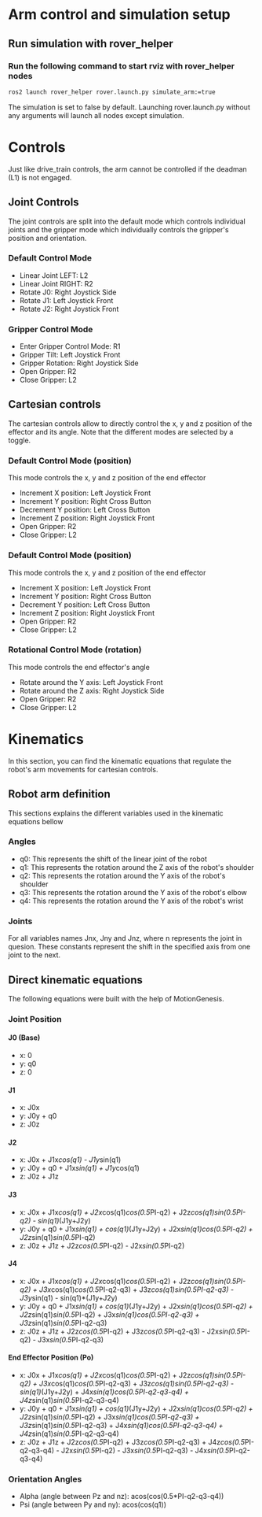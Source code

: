 # Arm control and simulation setup

## Run simulation with rover_helper

### Run the following command to start rviz with rover_helper nodes

   ```Bash
   ros2 launch rover_helper rover.launch.py simulate_arm:=true
   ```
   The simulation is set to false by default. Launching rover.launch.py without any arguments will launch all nodes except simulation.

# Controls
Just like drive_train controls, the arm cannot be controlled if the deadman (L1) is not engaged.

## Joint Controls
The joint controls are split into the default mode which controls individual joints and the gripper mode which individually controls the gripper's position and orientation.

### Default Control Mode

   - Linear Joint LEFT:  L2
   - Linear Joint RIGHT: R2
   - Rotate J0:          Right Joystick Side
   - Rotate J1:          Left Joystick Front
   - Rotate J2:          Right Joystick Front

### Gripper Control Mode
   - Enter Gripper Control Mode: R1
   - Gripper Tilt: Left Joystick Front
   - Gripper Rotation: Right Joystick Side
   - Open Gripper: R2
   - Close Gripper: L2

## Cartesian controls
The cartesian controls allow to directly control the x, y and z position of the effector and its angle. Note that the different modes are selected by a toggle.

### Default Control Mode (position)
This mode controls the x, y and z position of the end effector

   - Increment X position: Left Joystick Front
   - Increment Y position: Right Cross Button 
   - Decrement Y position: Left Cross Button 
   - Increment Z position: Right Joystick Front
   - Open Gripper: R2
   - Close Gripper: L2

### Default Control Mode (position)
This mode controls the x, y and z position of the end effector

   - Increment X position: Left Joystick Front
   - Increment Y position: Right Cross Button 
   - Decrement Y position: Left Cross Button 
   - Increment Z position: Right Joystick Front
   - Open Gripper: R2
   - Close Gripper: L2

### Rotational Control Mode (rotation)
This mode controls the end effector's angle

   - Rotate around the Y axis: Left Joystick Front
   - Rotate around the Z axis: Right Joystick Side
   - Open Gripper: R2
   - Close Gripper: L2

# Kinematics
In this section, you can find the kinematic equations that regulate the robot's arm movements for cartesian controls.

## Robot arm definition
This sections explains the different variables used in the kinematic equations bellow

### Angles

 - q0: This represents the shift of the linear joint of the robot
 - q1: This represents the rotation around the Z axis of the robot's shoulder
 - q2: This represents the rotation around the Y axis of the robot's shoulder
 - q3: This represents the rotation around the Y axis of the robot's elbow
 - q4: This represents the rotation around the Y axis of the robot's wrist

### Joints
For all variables names Jnx, Jny and Jnz, where n represents the joint in quesion. These constants represent the shift in the specified axis from one joint to the next.




## Direct kinematic equations
The following equations were built with the help of MotionGenesis.
### Joint Position 
#### J0 (Base)
- x: 0
- y: q0
- z: 0

#### J1
- x: J0x
- y: J0y + q0
- z: J0z

#### J2
- x: J0x + J1x*cos(q1) - J1y*sin(q1)
- y: J0y + q0 + J1x*sin(q1) + J1y*cos(q1)
- z: J0z + J1z

#### J3
- x: J0x + J1x*cos(q1) + J2x*cos(q1)*cos(0.5*PI-q2) + J2z*cos(q1)*sin(0.5*PI-q2) - sin(q1)*(J1y+J2y)
- y: J0y + q0 + J1x*sin(q1) + cos(q1)*(J1y+J2y) + J2x*sin(q1)*cos(0.5*PI-q2) + J2z*sin(q1)*sin(0.5*PI-q2)
- z: J0z + J1z + J2z*cos(0.5*PI-q2) - J2x*sin(0.5*PI-q2)

#### J4
- x: J0x + J1x*cos(q1) + J2x*cos(q1)*cos(0.5*PI-q2) + J2z*cos(q1)*sin(0.5*PI-q2) + J3x*cos(q1)*cos(0.5*PI-q2-q3) + J3z*cos(q1)*sin(0.5*PI-q2-q3) - J3y*sin(q1) - sin(q1)*(J1y+J2y)
- y: J0y + q0 + J1x*sin(q1) + cos(q1)*(J1y+J2y) + J2x*sin(q1)*cos(0.5*PI-q2) + J2z*sin(q1)*sin(0.5*PI-q2) + J3x*sin(q1)*cos(0.5*PI-q2-q3) + J3z*sin(q1)*sin(0.5*PI-q2-q3)
- z: J0z + J1z + J2z*cos(0.5*PI-q2) + J3z*cos(0.5*PI-q2-q3) - J2x*sin(0.5*PI-q2) - J3x*sin(0.5*PI-q2-q3)

#### End Effector Position (Po)
- x: J0x + J1x*cos(q1) + J2x*cos(q1)*cos(0.5*PI-q2) + J2z*cos(q1)*sin(0.5*PI-q2) + J3x*cos(q1)*cos(0.5*PI-q2-q3) + J3z*cos(q1)*sin(0.5*PI-q2-q3) - sin(q1)*(J1y+J2y) + J4x*sin(q1)*cos(0.5*PI-q2-q3-q4) + J4z*sin(q1)*sin(0.5*PI-q2-q3-q4)
- y: J0y + q0 + J1x*sin(q1) + cos(q1)*(J1y+J2y) + J2x*sin(q1)*cos(0.5*PI-q2) + J2z*sin(q1)*sin(0.5*PI-q2) + J3x*sin(q1)*cos(0.5*PI-q2-q3) + J3z*sin(q1)*sin(0.5*PI-q2-q3) + J4x*sin(q1)*cos(0.5*PI-q2-q3-q4) + J4z*sin(q1)*sin(0.5*PI-q2-q3-q4)
- z: J0z + J1z + J2z*cos(0.5*PI-q2) + J3z*cos(0.5*PI-q2-q3) + J4z*cos(0.5*PI-q2-q3-q4) - J2x*sin(0.5*PI-q2) - J3x*sin(0.5*PI-q2-q3) - J4x*sin(0.5*PI-q2-q3-q4)

### Orientation Angles
- Alpha (angle between Pz and nz): acos(cos(0.5*PI-q2-q3-q4))
- Psi (angle between Py and ny): acos(cos(q1))

